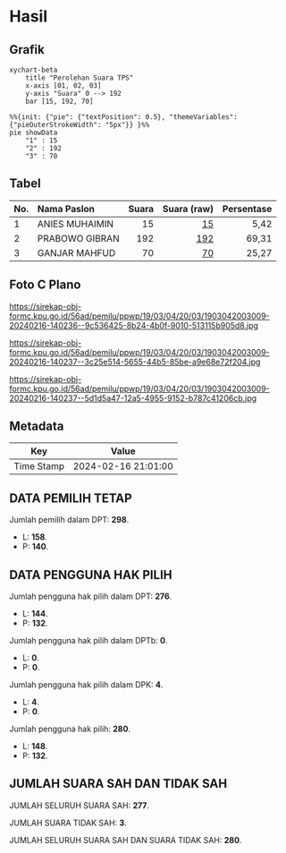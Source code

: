 # Hasil

## Grafik

```mermaid
xychart-beta
    title "Perolehan Suara TPS"
    x-axis [01, 02, 03]
    y-axis "Suara" 0 --> 192
    bar [15, 192, 70]
```

```mermaid
%%{init: {"pie": {"textPosition": 0.5}, "themeVariables": {"pieOuterStrokeWidth": "5px"}} }%%
pie showData
    "1" : 15
    "2" : 192
    "3" : 70
```

## Tabel

| No. | Nama Paslon    | Suara | Suara (raw) | Persentase |
|:--- |:-------------- | -----:| -----------:| ----------:|
| 1   | ANIES MUHAIMIN | 15    | [15][p-1]   | 5,42       |
| 2   | PRABOWO GIBRAN | 192   | [192][p-2]  | 69,31      |
| 3   | GANJAR MAHFUD  | 70    | [70][p-3]   | 25,27      |


[p-1]: https://github.com/gigit-pemilu/pemilu-2024-19-kepulauan-bangka-belitung/blob/main/pilpres/hitung-suara/sub/19-kepulauan-bangka-belitung/sub/03-bangka-selatan/sub/04-simpang-rimba/sub/2003-bangka-kota/sub/009-tps/sub/paslon-1.txt
[p-2]: https://github.com/gigit-pemilu/pemilu-2024-19-kepulauan-bangka-belitung/blob/main/pilpres/hitung-suara/sub/19-kepulauan-bangka-belitung/sub/03-bangka-selatan/sub/04-simpang-rimba/sub/2003-bangka-kota/sub/009-tps/sub/paslon-2.txt
[p-3]: https://github.com/gigit-pemilu/pemilu-2024-19-kepulauan-bangka-belitung/blob/main/pilpres/hitung-suara/sub/19-kepulauan-bangka-belitung/sub/03-bangka-selatan/sub/04-simpang-rimba/sub/2003-bangka-kota/sub/009-tps/sub/paslon-3.txt

## Foto C Plano

https://sirekap-obj-formc.kpu.go.id/56ad/pemilu/ppwp/19/03/04/20/03/1903042003009-20240216-140236--9c536425-8b24-4b0f-9010-513115b905d8.jpg

https://sirekap-obj-formc.kpu.go.id/56ad/pemilu/ppwp/19/03/04/20/03/1903042003009-20240216-140237--3c25e514-5655-44b5-85be-a9e68e72f204.jpg

https://sirekap-obj-formc.kpu.go.id/56ad/pemilu/ppwp/19/03/04/20/03/1903042003009-20240216-140237--5d1d5a47-12a5-4955-9152-b787c41206cb.jpg


## Metadata

| Key        | Value               |
| ---------- | ------------------- |
| Time Stamp | 2024-02-16 21:01:00 |


## DATA PEMILIH TETAP

Jumlah pemilih dalam DPT: **298**.
 * L: **158**.
 * P: **140**.

## DATA PENGGUNA HAK PILIH

Jumlah pengguna hak pilih dalam DPT: **276**.
 * L: **144**.
 * P: **132**.

Jumlah pengguna hak pilih dalam DPTb: **0**.
 * L: **0**.
 * P: **0**.

Jumlah pengguna hak pilih dalam DPK: **4**.
 * L: **4**.
 * P: **0**.

Jumlah pengguna hak pilih: **280**.
 * L: **148**.
 * P: **132**.

## JUMLAH SUARA SAH DAN TIDAK SAH

JUMLAH SELURUH SUARA SAH: **277**.

JUMLAH SUARA TIDAK SAH: **3**.

JUMLAH SELURUH SUARA SAH DAN SUARA TIDAK SAH: **280**.


